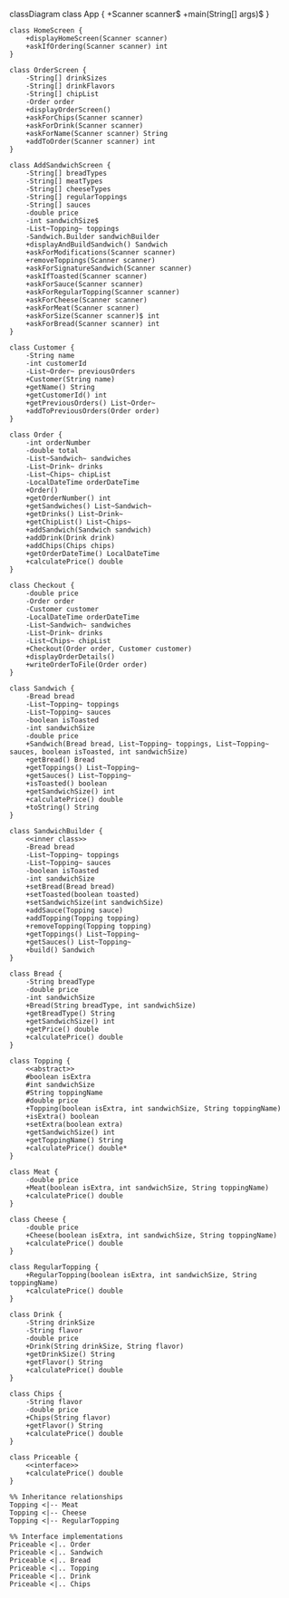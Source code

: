 classDiagram
    class App {
        +Scanner scanner$
        +main(String[] args)$
    }

    class HomeScreen {
        +displayHomeScreen(Scanner scanner)
        +askIfOrdering(Scanner scanner) int
    }

    class OrderScreen {
        -String[] drinkSizes
        -String[] drinkFlavors
        -String[] chipList
        -Order order
        +displayOrderScreen()
        +askForChips(Scanner scanner)
        +askForDrink(Scanner scanner)
        +askForName(Scanner scanner) String
        +addToOrder(Scanner scanner) int
    }

    class AddSandwichScreen {
        -String[] breadTypes
        -String[] meatTypes
        -String[] cheeseTypes
        -String[] regularToppings
        -String[] sauces
        -double price
        -int sandwichSize$
        -List~Topping~ toppings
        -Sandwich.Builder sandwichBuilder
        +displayAndBuildSandwich() Sandwich
        +askForModifications(Scanner scanner)
        +removeToppings(Scanner scanner)
        +askForSignatureSandwich(Scanner scanner)
        +askIfToasted(Scanner scanner)
        +askForSauce(Scanner scanner)
        +askForRegularTopping(Scanner scanner)
        +askForCheese(Scanner scanner)
        +askForMeat(Scanner scanner)
        +askForSize(Scanner scanner)$ int
        +askForBread(Scanner scanner) int
    }

    class Customer {
        -String name
        -int customerId
        -List~Order~ previousOrders
        +Customer(String name)
        +getName() String
        +getCustomerId() int
        +getPreviousOrders() List~Order~
        +addToPreviousOrders(Order order)
    }

    class Order {
        -int orderNumber
        -double total
        -List~Sandwich~ sandwiches
        -List~Drink~ drinks
        -List~Chips~ chipList
        -LocalDateTime orderDateTime
        +Order()
        +getOrderNumber() int
        +getSandwiches() List~Sandwich~
        +getDrinks() List~Drink~
        +getChipList() List~Chips~
        +addSandwich(Sandwich sandwich)
        +addDrink(Drink drink)
        +addChips(Chips chips)
        +getOrderDateTime() LocalDateTime
        +calculatePrice() double
    }

    class Checkout {
        -double price
        -Order order
        -Customer customer
        -LocalDateTime orderDateTime
        -List~Sandwich~ sandwiches
        -List~Drink~ drinks
        -List~Chips~ chipList
        +Checkout(Order order, Customer customer)
        +displayOrderDetails()
        +writeOrderToFile(Order order)
    }

    class Sandwich {
        -Bread bread
        -List~Topping~ toppings
        -List~Topping~ sauces
        -boolean isToasted
        -int sandwichSize
        -double price
        +Sandwich(Bread bread, List~Topping~ toppings, List~Topping~ sauces, boolean isToasted, int sandwichSize)
        +getBread() Bread
        +getToppings() List~Topping~
        +getSauces() List~Topping~
        +isToasted() boolean
        +getSandwichSize() int
        +calculatePrice() double
        +toString() String
    }

    class SandwichBuilder {
        <<inner class>>
        -Bread bread
        -List~Topping~ toppings
        -List~Topping~ sauces
        -boolean isToasted
        -int sandwichSize
        +setBread(Bread bread)
        +setToasted(boolean toasted)
        +setSandwichSize(int sandwichSize)
        +addSauce(Topping sauce)
        +addTopping(Topping topping)
        +removeTopping(Topping topping)
        +getToppings() List~Topping~
        +getSauces() List~Topping~
        +build() Sandwich
    }

    class Bread {
        -String breadType
        -double price
        -int sandwichSize
        +Bread(String breadType, int sandwichSize)
        +getBreadType() String
        +getSandwichSize() int
        +getPrice() double
        +calculatePrice() double
    }

    class Topping {
        <<abstract>>
        #boolean isExtra
        #int sandwichSize
        #String toppingName
        #double price
        +Topping(boolean isExtra, int sandwichSize, String toppingName)
        +isExtra() boolean
        +setExtra(boolean extra)
        +getSandwichSize() int
        +getToppingName() String
        +calculatePrice() double*
    }

    class Meat {
        -double price
        +Meat(boolean isExtra, int sandwichSize, String toppingName)
        +calculatePrice() double
    }

    class Cheese {
        -double price
        +Cheese(boolean isExtra, int sandwichSize, String toppingName)
        +calculatePrice() double
    }

    class RegularTopping {
        +RegularTopping(boolean isExtra, int sandwichSize, String toppingName)
        +calculatePrice() double
    }

    class Drink {
        -String drinkSize
        -String flavor
        -double price
        +Drink(String drinkSize, String flavor)
        +getDrinkSize() String
        +getFlavor() String
        +calculatePrice() double
    }

    class Chips {
        -String flavor
        -double price
        +Chips(String flavor)
        +getFlavor() String
        +calculatePrice() double
    }

    class Priceable {
        <<interface>>
        +calculatePrice() double
    }

    %% Inheritance relationships
    Topping <|-- Meat
    Topping <|-- Cheese
    Topping <|-- RegularTopping
    
    %% Interface implementations
    Priceable <|.. Order
    Priceable <|.. Sandwich
    Priceable <|.. Bread
    Priceable <|.. Topping
    Priceable <|.. Drink
    Priceable <|.. Chips
